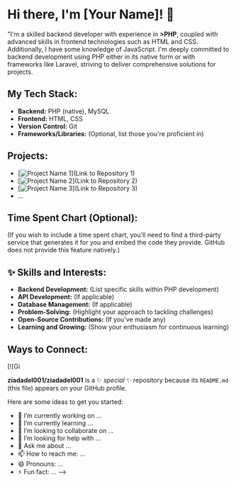 # Hi there, I'm [Your Name]! 👋

"I'm a skilled backend developer with experience in <b>>PHP</b>, coupled with advanced skills in frontend technologies such as HTML and CSS. Additionally, I have some knowledge of JavaScript. I'm deeply committed to backend development using PHP either in its native form or with frameworks like Laravel, striving to deliver comprehensive solutions for projects.
## My Tech Stack:

- **Backend:** PHP (native), MySQL
- **Frontend:** HTML, CSS
- **Version Control:** Git
- **Frameworks/Libraries:** (Optional, list those you're proficient in)

## Projects:

- [![Project Name 1](https://img.shields.io/badge/Project%20Name%201-Description%201-blue?style=for-the-badge)](Link to Repository 1)
- [![Project Name 2](https://img.shields.io/badge/Project%20Name%202-Description%202-blue?style=for-the-badge)](Link to Repository 2)
- [![Project Name 3](https://img.shields.io/badge/Project%20Name%203-Description%203-blue?style=for-the-badge)](Link to Repository 3)
- ...

## Time Spent Chart (Optional):

(If you wish to include a time spent chart, you'll need to find a third-party service that generates it for you and embed the code they provide. GitHub does not provide this feature natively.)

## ✨ Skills and Interests:

- **Backend Development:** (List specific skills within PHP development)
- **API Development:** (If applicable)
- **Database Management:** (If applicable)
- **Problem-Solving:** (Highlight your approach to tackling challenges)
- **Open-Source Contributions:** (If you've made any)
- **Learning and Growing:** (Show your enthusiasm for continuous learning)

## Ways to Connect:

[![Gi

**ziadadel001/ziadadel001** is a ✨ _special_ ✨ repository because its `README.md` (this file) appears on your GitHub profile.

Here are some ideas to get you started:

- 🔭 I’m currently working on ...
- 🌱 I’m currently learning ...
- 👯 I’m looking to collaborate on ...
- 🤔 I’m looking for help with ...
- 💬 Ask me about ...
- 📫 How to reach me: ...
- 😄 Pronouns: ...
- ⚡ Fun fact: ...
-->
